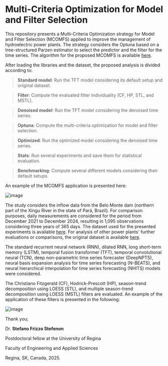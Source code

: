 #  Multi-Criteria Optimization for Model and Filter Selection

This repository presents a Multi-Criteria Optimization strategy for Model and Filter Selection (MCOMFS) applied to improve the management of hydroelectric power plants.
The strategy considers the Optuna based on a tree-structured Parzen estimator to select the predictor and the filter for the time series. The algorithm for the proposed MCOMFS is available [here](https://github.com/SFStefenon/Hydroelectric-plants/blob/main/Proposed_model.ipynb). 

After loading the libraries and the dataset, the proposed analysis is divided according to:

> **Standard model**: Run the TFT model considering its default setup and original dataset.

> **Filter**: Compute the evaluated filter individuality (CF, HP, STL, and MSTL).

> **Denoised model**: Run the TFT model considering the denoised time series.

> **Optuna**: Compute the multi-criteria optimization for model and filter selection.

> **Optimized**: Run the optimized model considering the denoised time series.

> **Stats**: Run several experiments and save them for statistical evaluation.

> **Benchmarking**: Compute several different models considering their default setups.



An example of the MCOMFS application is presented here:

![image](https://github.com/user-attachments/assets/523dbfda-eb2b-429b-b968-873fd8765458)

The study considers the inflow data from the Belo Monte dam (northern part of the Xingu River in the state of Pará, Brazil). For comparison purposes, daily measurements are considered for the period from December 2021 to December 2024, resulting in 1,095 observations considering three years of 365 days. The dataset used for the presented experiments is available [here](https://github.com/SFStefenon/Hydroelectric-plants/blob/main/Data/DADOS_HIDROLOGICOS_RES.csv). For analysis of other power plants' further evaluations or comparisons, the original dataset is available [here](https://github.com/SFStefenon/Hydroelectric-plants/tree/main/Data/Original).

The standard recurrent neural network (RNN), dilated RNN, long short-term memory (LSTM), temporal fusion transformer (TFT), temporal convolutional neural (TCN), deep non-parametric time series forecaster (DeepNPTS), neural basis expansion analysis for time series forecasting (N-BEATS), and neural hierarchical interpolation for time series forecasting (NHITS) models were considered.



The Christiano Fitzgerald (CF), Hodrick-Prescott (HP), season-trend decomposition using LOESS (STL), and multiple season-trend decomposition using LOESS (MSTL) filters are evaluated. An example of the application of these filters is presented in the following:

![image](https://github.com/user-attachments/assets/908cbbeb-41c5-47fb-acd8-4cc28c75fd34)


Thank you;

Dr. **Stefano Frizzo Stefenon**

Postdoctoral fellow at the University of Regina

Faculty of Engineering and Applied Sciences

Regina, SK, Canada, 2025.
